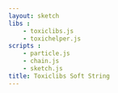 ```yaml
---
layout: sketch
libs : 
    - toxiclibs.js
    - toxichelper.js
scripts : 
    - particle.js
    - chain.js
    - sketch.js
title: Toxiclibs Soft String
---
```

